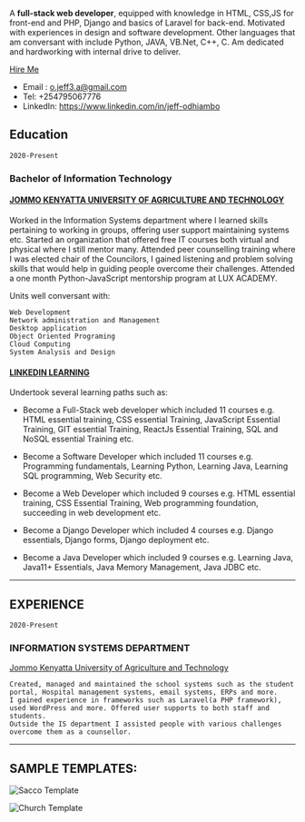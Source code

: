 

A **full-stack web developer**, equipped with knowledge in HTML, CSS,JS for front-end and PHP, Django and basics of Laravel for back-end. Motivated with experiences in design and software development. Other languages that am conversant with include Python, JAVA, VB.Net, C++, C. Am dedicated and hardworking with internal drive to deliver.

[Hire Me](mailto:o.jeff3.a@gmail.com)

   - Email : o.jeff3.a@gmail.com
   - Tel: +254795067776
   - LinkedIn: https://www.linkedin.com/in/jeff-odhiambo


## Education
`2020-Present`
### Bachelor of Information Technology
#### <u>JOMMO KENYATTA UNIVERSITY OF AGRICULTURE AND TECHNOLOGY</u>
Worked in the Information Systems department where I learned skills pertaining to working in groups, offering user support maintaining systems etc.
Started an organization that offered free IT courses both virtual and physical where I still mentor many.
Attended peer counselling training where I was elected chair of the Councilors, I gained listening and problem solving skills that would help in guiding people overcome their challenges.
Attended a one month Python-JavaScript mentorship program at LUX ACADEMY.

Units well conversant with:

```
Web Development
Network administration and Management
Desktop application
Object Oriented Programing
Cloud Computing
System Analysis and Design
```

#### <u>LINKEDIN LEARNING</u>
Undertook several learning paths such as:

- Become a Full-Stack web developer which included 11 courses e.g.
HTML essential training, CSS essential Training, JavaScript Essential Training, GIT essential Training, ReactJs Essential Training, SQL and NoSQL essential Training etc.

- Become a Software Developer which included 11 courses e.g.
Programming fundamentals, Learning Python, Learning Java, Learning SQL programming, Web Security etc.

- Become a Web Developer which included 9 courses e.g.
HTML essential training, CSS Essential Training, Web programming foundation, succeeding in web development etc.

- Become a Django Developer which included 4 courses e.g.
Django essentials, Django forms, Django deployment etc.

- Become a Java Developer which included 9 courses e.g.
Learning Java, Java11+ Essentials, Java Memory Management, Java JDBC etc.

---

## EXPERIENCE
`2020-Present`
### INFORMATION SYSTEMS DEPARTMENT
<u>Jommo Kenyatta University of Agriculture and Technology</u>

```
Created, managed and maintained the school systems such as the student portal, Hospital management systems, email systems, ERPs and more.
I gained experience in frameworks such as Laravel(a PHP framework), used WordPress and more. Offered user supports to both staff and students.
Outside the IS department I assisted people with various challenges overcome them as a counsellor.
```

---


## SAMPLE TEMPLATES:

![Sacco Template](https://dev-to-uploads.s3.amazonaws.com/uploads/articles/657vamfn9tpfbzea7f9r.png)

![Church Template](https://dev-to-uploads.s3.amazonaws.com/uploads/articles/ktt3owrhxmjxutqoe1h4.png)
